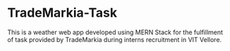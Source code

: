 # TradeMarkia-Task
This is a weather web app developed using MERN Stack for the fulfillment of task provided by TradeMarkia during interns recruitment in VIT Vellore.
